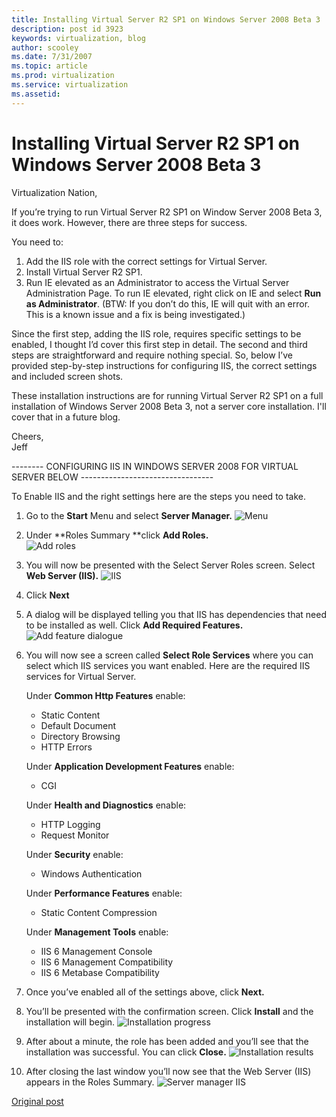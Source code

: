 ```yaml
---
title: Installing Virtual Server R2 SP1 on Windows Server 2008 Beta 3
description: post id 3923
keywords: virtualization, blog
author: scooley
ms.date: 7/31/2007
ms.topic: article
ms.prod: virtualization
ms.service: virtualization
ms.assetid: 
---
```


# Installing Virtual Server R2 SP1 on Windows Server 2008 Beta 3

Virtualization Nation,

If you’re trying to run Virtual Server R2 SP1 on Window Server 2008 Beta 3, it does work. However, there are three steps for success.

You need to:

1. Add the IIS role with the correct settings for Virtual Server.
2. Install Virtual Server R2 SP1.
3. Run IE elevated as an Administrator to access the Virtual Server Administration Page. To run IE elevated, right click on IE and select **Run as Administrator**. (BTW: If you don’t do this, IE will quit with an error. This is a known issue and a fix is being investigated.)

Since the first step, adding the IIS role, requires specific settings to be enabled, I thought I’d cover this first step in detail. The second and third steps are straightforward and require nothing special.  So, below I’ve provided step-by-step instructions for configuring IIS, the correct settings and included screen shots.

These installation instructions are for running Virtual Server R2 SP1 on a full installation of Windows Server 2008 Beta 3, not a server core installation. I'll cover that in a future blog.

Cheers,  
Jeff

-------- CONFIGURING IIS IN WINDOWS SERVER 2008 FOR VIRTUAL SERVER BELOW ---------------------------------

To Enable IIS and the right settings here are the steps you need to take.

1. Go to the **Start** Menu and select **Server Manager.**
  ![Menu](media/clip_image0021.jpg)

1. Under **Roles Summary **click **Add Roles.**  
  ![Add roles](media/clip_image0041.jpg)

1. You will now be presented with the Select Server Roles screen. Select **Web Server (IIS).**
  ![IIS](media/clip_image0061.jpg)

1. Click **Next**
1. A dialog will be displayed telling you that IIS has dependencies that need to be installed as well. Click **Add Required Features.**
  ![Add feature dialogue](media/clip_image0081.jpg)

1. You will now see a screen called **Select Role Services** where you can select which IIS services you want enabled. Here are the required IIS services for Virtual Server.

    Under **Common Http Features** enable:
    * Static Content
    * Default Document
    * Directory Browsing
    * HTTP Errors

    Under **Application Development Features** enable:
    * CGI

    Under **Health and Diagnostics** enable:
    * HTTP Logging
    * Request Monitor

    Under **Security** enable:
    * Windows Authentication

    Under **Performance Features** enable:
    * Static Content Compression

    Under **Management Tools** enable:
    * IIS 6 Management Console
    * IIS 6 Management Compatibility
    * IIS 6 Metabase Compatibility

1. Once you’ve enabled all of the settings above, click **Next.**

1. You’ll be presented with the confirmation screen. Click **Install** and the installation will begin.
  ![Installation progress](media/clip_image0101.jpg)

1. After about a minute, the role has been added and you’ll see that the installation was successful. You can click **Close.**
  ![Installation results](media/clip_image0121.jpg)

1. After closing the last window you’ll now see that the Web Server (IIS) appears in the Roles Summary.
  ![Server manager IIS](media/clip_image0141.jpg)

[Original post](https://blogs.technet.microsoft.com/virtualization/2007/07/31/installing-virtual-server-r2-sp1-on-windows-server-2008-beta-3/)